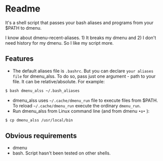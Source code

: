 # Readme
It's a shell script that passes your bash aliases and programs from your $PATH to dmenu. 

I know about dmenu-recent-aliases. 1) It breaks my dmenu and 2) I don't need history for my dmenu. So I like my script more.

## Features
* The default aliases file is `.bashrc`. But you can declare `your aliases file` for dmenu_alss. To do so, pass just one argument - path to your file. It can be relative/absolute. For example:
```bash
$ bash dmenu_alss ~/.bash_aliases
```
* dmenu_alss uses `~/.cache/dmenu_run` file to execute files from $PATH. To reload `~/.cache/dmenu_run` execute the ordinary `dmenu_run`.
* Run dmenu_alss from Linux command line (and from dmenu `•o•` ):
```bash
$ cp dmenu_alss /usr/local/bin
```

## Obvious requirements
* dmenu
* bash. Script hasn't been tested on other shells.
